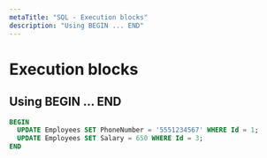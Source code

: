 ```yaml
---
metaTitle: "SQL - Execution blocks"
description: "Using BEGIN ... END"
---
```


# Execution blocks



## Using BEGIN ... END


```sql
BEGIN
  UPDATE Employees SET PhoneNumber = '5551234567' WHERE Id = 1;
  UPDATE Employees SET Salary = 650 WHERE Id = 3;
END

```

